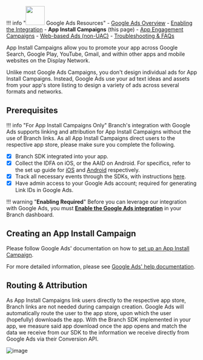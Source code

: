 !!! info "<img src="../../../_assets/img/pages/deep-linked-ads/google/google-ads-logo.png" width="50"/> Google Ads Resources"
		- [Google Ads Overview](/deep-linked-ads/google-ads-overview/)
		- [Enabling the Integration](/deep-linked-ads/google-ads-enable/)
		- **App Install Campaigns**  (this page)
		- [App Engagement Campaigns](/deep-linked-ads/google-ads-app-engagement/)
		- [Web-based Ads (non-UAC)](/deep-linked-ads/google-ads-non-uac/)
		- [Troubleshooting & FAQs](/deep-linked-ads/google-ads-troubleshooting/)

App Install Campaigns allow you to promote your app across Google Search, Google Play, YouTube, Gmail, and within other apps and mobile websites on the Display Network.

Unlike most Google Ads Campaigns, you don't design individual ads for App Install Campaigns. Instead, Google Ads use your ad text ideas and assets from your app's store listing to design a variety of ads across several formats and networks.

## Prerequisites

!!! info "For App Install Campaigns Only"
	Branch's integration with Google Ads supports linking and attribution for App Install Campaigns without the use of Branch links. As all App Install Campaigns direct users to the respective app store, please make sure you complete the following.

* [x] Branch SDK integrated into your app.
* [x] Collect the IDFA on iOS, or the AAID on Android. For specifics, refer to the set up guide for [iOS](/apps/ios/#install-branch) and [Android](/apps/android/#install-branch) respectively.
* [x] Track all necessary events through the SDKs, with instructions [here](#forwarding-events-to-google-ads).
* [x] Have admin access to your Google Ads account; required for generating Link IDs in Google Ads.

!!! warning "**Enabling Required**"
		Before you can leverage our integration with Google Ads, you must **[Enable the Google Ads integration](/deep-linked-ads/google-ads-enable/)** in your Branch dashboard.

## Creating an App Install Campaign

Please follow Google Ads' documentation on how to [set up an App Install Campaign](https://support.google.com/google-ads/answer/6291545?co=ADWORDS.IsAWNCustomer%3Dtrue&oco=0).


For more detailed information, please see [Google Ads' help documentation](https://support.google.com/google-ads/answer/6247380?hl=en).

## Routing & Attribution

As App Install Campaigns link users directly to the respective app store, Branch links are not needed during campaign creation. Google Ads will automatically route the user to the app store, upon which the user (hopefully) downloads the app.  With the Branch SDK implemented in your app, we measure said app download once the app opens and match the data we receive from our SDK to the information we receive directly from Google Ads via their Conversion API.

![image](/_assets/img/pages/deep-linked-ads/google/google-ads-uac.png)
